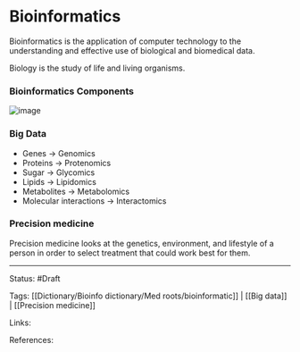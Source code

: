 # Bioinformatics 
Bioinformatics is the application of computer technology to the understanding and effective use of biological and biomedical data.

Biology is the study of life and living organisms.

### Bioinformatics Components


![image](/Attachments/Notes/Bioinformatics/Bioinformatics-Components.png)


### Big Data
- Genes ->  Genomics
- Proteins -> Protenomics
- Sugar -> Glycomics
- Lipids -> Lipidomics
- Metabolites -> Metabolomics
- Molecular interactions -> Interactomics

### Precision medicine
Precision medicine looks at the genetics, environment, and lifestyle of a person in order to select treatment that could work best for them.



---

Status: #Draft

Tags:
[[Dictionary/Bioinfo dictionary/Med roots/bioinformatic]] | [[Big data]] | [[Precision medicine]]

Links:

References:




